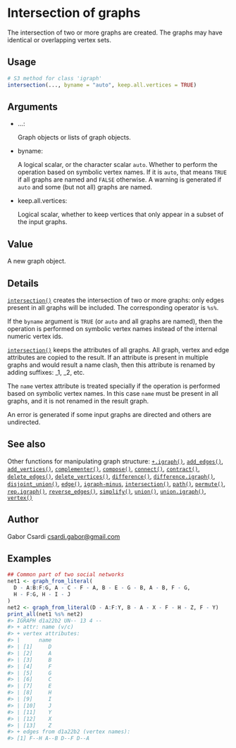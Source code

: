 # Intersection of graphs

The intersection of two or more graphs are created. The graphs may have
identical or overlapping vertex sets.

## Usage

``` r
# S3 method for class 'igraph'
intersection(..., byname = "auto", keep.all.vertices = TRUE)
```

## Arguments

- ...:

  Graph objects or lists of graph objects.

- byname:

  A logical scalar, or the character scalar `auto`. Whether to perform
  the operation based on symbolic vertex names. If it is `auto`, that
  means `TRUE` if all graphs are named and `FALSE` otherwise. A warning
  is generated if `auto` and some (but not all) graphs are named.

- keep.all.vertices:

  Logical scalar, whether to keep vertices that only appear in a subset
  of the input graphs.

## Value

A new graph object.

## Details

[`intersection()`](https://r.igraph.org/reference/intersection.md)
creates the intersection of two or more graphs: only edges present in
all graphs will be included. The corresponding operator is `%s%`.

If the `byname` argument is `TRUE` (or `auto` and all graphs are named),
then the operation is performed on symbolic vertex names instead of the
internal numeric vertex ids.

[`intersection()`](https://r.igraph.org/reference/intersection.md) keeps
the attributes of all graphs. All graph, vertex and edge attributes are
copied to the result. If an attribute is present in multiple graphs and
would result a name clash, then this attribute is renamed by adding
suffixes: \_1, \_2, etc.

The `name` vertex attribute is treated specially if the operation is
performed based on symbolic vertex names. In this case `name` must be
present in all graphs, and it is not renamed in the result graph.

An error is generated if some input graphs are directed and others are
undirected.

## See also

Other functions for manipulating graph structure:
[`+.igraph()`](https://r.igraph.org/reference/plus-.igraph.md),
[`add_edges()`](https://r.igraph.org/reference/add_edges.md),
[`add_vertices()`](https://r.igraph.org/reference/add_vertices.md),
[`complementer()`](https://r.igraph.org/reference/complementer.md),
[`compose()`](https://r.igraph.org/reference/compose.md),
[`connect()`](https://r.igraph.org/reference/ego.md),
[`contract()`](https://r.igraph.org/reference/contract.md),
[`delete_edges()`](https://r.igraph.org/reference/delete_edges.md),
[`delete_vertices()`](https://r.igraph.org/reference/delete_vertices.md),
[`difference()`](https://r.igraph.org/reference/difference.md),
[`difference.igraph()`](https://r.igraph.org/reference/difference.igraph.md),
[`disjoint_union()`](https://r.igraph.org/reference/disjoint_union.md),
[`edge()`](https://r.igraph.org/reference/edge.md),
[`igraph-minus`](https://r.igraph.org/reference/igraph-minus.md),
[`intersection()`](https://r.igraph.org/reference/intersection.md),
[`path()`](https://r.igraph.org/reference/path.md),
[`permute()`](https://r.igraph.org/reference/permute.md),
[`rep.igraph()`](https://r.igraph.org/reference/rep.igraph.md),
[`reverse_edges()`](https://r.igraph.org/reference/reverse_edges.md),
[`simplify()`](https://r.igraph.org/reference/simplify.md),
[`union()`](https://r.igraph.org/reference/union.md),
[`union.igraph()`](https://r.igraph.org/reference/union.igraph.md),
[`vertex()`](https://r.igraph.org/reference/vertex.md)

## Author

Gabor Csardi <csardi.gabor@gmail.com>

## Examples

``` r
## Common part of two social networks
net1 <- graph_from_literal(
  D - A:B:F:G, A - C - F - A, B - E - G - B, A - B, F - G,
  H - F:G, H - I - J
)
net2 <- graph_from_literal(D - A:F:Y, B - A - X - F - H - Z, F - Y)
print_all(net1 %s% net2)
#> IGRAPH d1a22b2 UN-- 13 4 -- 
#> + attr: name (v/c)
#> + vertex attributes:
#> |      name
#> | [1]     D
#> | [2]     A
#> | [3]     B
#> | [4]     F
#> | [5]     G
#> | [6]     C
#> | [7]     E
#> | [8]     H
#> | [9]     I
#> | [10]    J
#> | [11]    Y
#> | [12]    X
#> | [13]    Z
#> + edges from d1a22b2 (vertex names):
#> [1] F--H A--B D--F D--A
```
